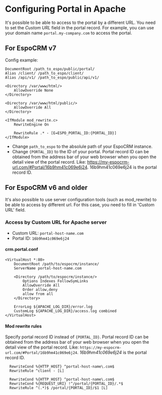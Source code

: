 # Configuring Portal in Apache

It's possible to be able to access to the portal by a different URL. You need to set the *Custom URL* field in the portal record. For example, you can use your domain name `portal.my-company.com` to access the portal.


## For EspoCRM v7

Config example:

```
DocumentRoot /path_to_espo/public/portal/
Alias /client/ /path_to_espo/client/
Alias /api/v1/ /path_to_espo/public/api/v1/

<Directory /var/www/html/>
    AllowOverride None
</Directory>

<Directory /var/www/html/public/>
    AllowOverride All
</Directory>

<IfModule mod_rewrite.c>
    RewriteEngine On

    RewriteRule .* - [E=ESPO_PORTAL_ID:{PORTAL_ID}]
</IfModule>
```

* Change `path_to_espo` to the absolule path of your EspoCRM instance.
* Change `{PORTAL_ID}` to the ID of your portal. Portal record ID can be obtained from the address bar of your web browser when you open the detail view of the portal record. Like: https://my-espocrm-url.com/#Portal/16b9hm41c069e6j24. 16b9hm41c069e6j24 is the portal record ID.


## For EspoCRM v6 and older

It's also possible to use server configuration tools (such as mod_rewrite) to be able to access by different url. For this case, you need to fill in 'Custom URL' field.

### Access by Custom URL for Apache server

* Custom URL: `portal-host-name.com`
* Portal ID: `16b9hm41c069e6j24`

#### crm.portal.conf

```
<VirtualHost *:80>
    DocumentRoot /path/to/espocrm/instance/
    ServerName portal-host-name.com

    <Directory /path/to/espocrm/instance/>
        Options Indexes FollowSymLinks
        AllowOverride All
        Order allow,deny
        allow from all
    </Directory>

    ErrorLog ${APACHE_LOG_DIR}/error.log
    CustomLog ${APACHE_LOG_DIR}/access.log combined
</VirtualHost>
```

#### Mod rewrite rules

Specify portal record ID instead of `{PORTAL_ID}`. Portal record ID can be obtained from the address bar of your web browser when you open the detail view of the portal record. Like: `https://my-espocrm-url.com/#Portal/16b9hm41c069e6j24`. *16b9hm41c069e6j24* is the portal record ID.

```
  RewriteCond %{HTTP_HOST} ^portal-host-name\.com$
  RewriteRule ^client - [L]

  RewriteCond %{HTTP_HOST} ^portal-host-name\.com$
  RewriteCond %{REQUEST_URI} !^/portal/{PORTAL_ID}/.*$
  RewriteRule ^(.*)$ /portal/{PORTAL_ID}/$1 [L]
```
